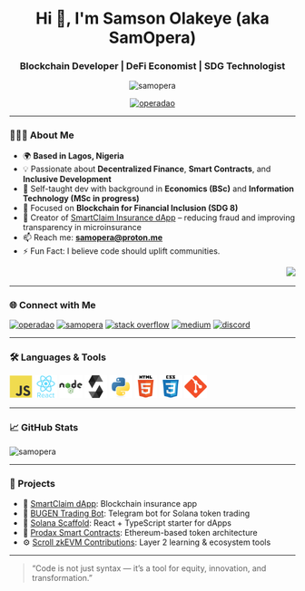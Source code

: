 <h1 align="center">Hi 👋, I'm Samson Olakeye (aka SamOpera)</h1>
<h3 align="center">Blockchain Developer | DeFi Economist | SDG Technologist</h3>

<p align="center">
  <img src="https://komarev.com/ghpvc/?username=samopera&label=Profile%20views&color=0e75b6&style=flat" alt="samopera" />
</p>

<p align="center">
  <a href="https://twitter.com/operadao" target="blank"><img src="https://img.shields.io/twitter/follow/operadao?logo=twitter&style=for-the-badge" alt="operadao" /></a>
</p>

---

### 👨🏽‍💻 About Me

- 🌍 **Based in Lagos, Nigeria**  
- 💡 Passionate about **Decentralized Finance**, **Smart Contracts**, and **Inclusive Development**  
- 🧠 Self-taught dev with background in **Economics (BSc)** and **Information Technology (MSc in progress)**  
- 🔗 Focused on **Blockchain for Financial Inclusion (SDG 8)**  
- 💼 Creator of [SmartClaim Insurance dApp](https://samopera.github.io/smartclaim) – reducing fraud and improving transparency in microinsurance  
- 📫 Reach me: **samopera@proton.me**  
- ⚡ Fun Fact: I believe code should uplift communities.

<div align="right">
  <img src="https://raw.githubusercontent.com/SamOpera/samopera/blob/main/68747470733a2f2f696d616765732e73717561726573706163652d63646e2e636f6d2f636f6e74656e742f76312f3537363966633430316236333162616231616464623261622f313534313538303631313632342d5445363451474b524a4738535741495553374e532f6b65313.gif alt="Coding GIF" width="300"/>
</div>

---

### 🌐 Connect with Me

<p align="left">
<a href="https://twitter.com/operadao" target="blank"><img src="https://raw.githubusercontent.com/rahuldkjain/github-profile-readme-generator/master/src/images/icons/Social/twitter.svg" alt="operadao" height="30" width="40" /></a>
<a href="https://linkedin.com/in/samsonolakeye" target="blank"><img src="https://raw.githubusercontent.com/rahuldkjain/github-profile-readme-generator/master/src/images/icons/Social/linked-in-alt.svg" alt="samopera" height="30" width="40" /></a>
<a href="https://stackoverflow.com/users/18609730" target="blank"><img src="https://raw.githubusercontent.com/rahuldkjain/github-profile-readme-generator/master/src/images/icons/Social/stack-overflow.svg" alt="stack overflow" height="30" width="40" /></a>
<a href="https://medium.com/@samopera" target="blank"><img src="https://raw.githubusercontent.com/rahuldkjain/github-profile-readme-generator/master/src/images/icons/Social/medium.svg" alt="medium" height="30" width="40" /></a>
<a href="https://discord.gg/923930547569446982" target="blank"><img src="https://raw.githubusercontent.com/rahuldkjain/github-profile-readme-generator/master/src/images/icons/Social/discord.svg" alt="discord" height="30" width="40" /></a>
</p>

---

### 🛠️ Languages & Tools

<p align="left">
  <img src="https://raw.githubusercontent.com/devicons/devicon/master/icons/javascript/javascript-original.svg" alt="JavaScript" width="40" height="40"/>
  <img src="https://raw.githubusercontent.com/devicons/devicon/master/icons/react/react-original-wordmark.svg" alt="React" width="40" height="40"/>
  <img src="https://raw.githubusercontent.com/devicons/devicon/master/icons/nodejs/nodejs-original-wordmark.svg" alt="Node.js" width="40" height="40"/>
  <img src="https://raw.githubusercontent.com/devicons/devicon/master/icons/solidity/solidity-original.svg" alt="Solidity" width="40" height="40"/>
  <img src="https://raw.githubusercontent.com/devicons/devicon/master/icons/python/python-original.svg" alt="Python" width="40" height="40"/>
  <img src="https://raw.githubusercontent.com/devicons/devicon/master/icons/html5/html5-original-wordmark.svg" alt="HTML5" width="40" height="40"/>
  <img src="https://raw.githubusercontent.com/devicons/devicon/master/icons/css3/css3-original-wordmark.svg" alt="CSS3" width="40" height="40"/>
  <img src="https://raw.githubusercontent.com/devicons/devicon/master/icons/git/git-original.svg" alt="Git" width="40" height="40"/>
</p>

---

### 📈 GitHub Stats

<p><img align="center" src="https://github-readme-stats.vercel.app/api/top-langs?username=samopera&show_icons=true&locale=en&layout=compact" alt="samopera" /></p>

---

### 🚀 Projects

- 🔐 [SmartClaim dApp](https://github.com/SamOpera/smartclaim): Blockchain insurance app  
- 🤖 [BUGEN Trading Bot](https://t.me/BugenTradingBot): Telegram bot for Solana token trading  
- 🧮 [Solana Scaffold](https://github.com/SamOpera/solana-react-scafford): React + TypeScript starter for dApps  
- 🧩 [Prodax Smart Contracts](https://github.com/SamOpera/contracts): Ethereum-based token architecture  
- ⚙️ [Scroll zkEVM Contributions](https://github.com/SamOpera/scroll): Layer 2 learning & ecosystem tools  

---

> “Code is not just syntax — it’s a tool for equity, innovation, and transformation.”

